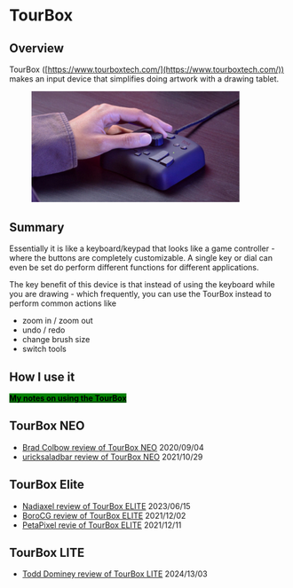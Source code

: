 # TourBox

## Overview

TourBox ([https://www.tourboxtech.com/](https://www.tourboxtech.com/)) makes an input device that simplifies doing artwork with a drawing tablet.

<figure><img src="../../.gitbook/assets/Screenshot 2023-12-25 122056.jpg" alt="" width="375"><figcaption></figcaption></figure>

## Summary

Essentially it is like a keyboard/keypad that looks like a game controller - where the buttons are completely customizable. A single key or dial can even be set do perform different functions for different applications.

The key benefit of this device is that instead of using the keyboard while you are drawing - which frequently, you can use the TourBox instead to perform common actions like

* zoom in / zoom out
* undo / redo
* change brush size
* switch tools

## How I use it

[<mark style="background-color:green;">**My notes on using the TourBox**</mark>](7p-notes-tourbox.md)

## TourBox NEO

* [Brad Colbow review of TourBox NEO](https://youtu.be/sQT7Gctw\_gk) 2020/09/04
* [uricksaladbar review of TourBox NEO](https://youtu.be/BroG89gnGnk) 2021/10/29

## TourBox Elite

* [Nadiaxel review of TourBox ELITE](https://youtu.be/yH\_zSxUHSw0) 2023/06/15
* [BoroCG review of TourBox ELITE](https://youtu.be/4BChI1SvIdE) 2021/12/02&#x20;
* [PetaPixel revie of TourBox ELITE](https://petapixel.com/2021/12/11/tourbox-elite-review-my-favorite-editing-tool-is-now-wireless/) 2021/12/11

## TourBox LITE

* [Todd Dominey review of TourBox LITE](https://www.youtube.com/watch?v=WAAK1sMD-UU) 2024/13/03&#x20;

